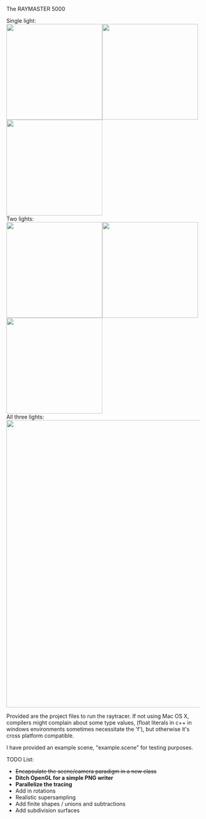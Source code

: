 The RAYMASTER 5000

Single light:<br>
<a href="http://people.tamu.edu/~mld2443/csce647/pr04/Light 1.png"><img src="http://people.tamu.edu/~mld2443/csce647/pr04/Light 1.png" width=250px></a><a href="http://people.tamu.edu/~mld2443/csce647/pr04/Light 2.png"><img src="http://people.tamu.edu/~mld2443/csce647/pr04/Light 2.png" width=250px></a><a href="http://people.tamu.edu/~mld2443/csce647/pr04/Light 3.png"><img src="http://people.tamu.edu/~mld2443/csce647/pr04/Light 3.png" width=250px></a>
<br>Two lights:<br>
<a href="http://people.tamu.edu/~mld2443/csce647/pr04/Lights 12.png"><img src="http://people.tamu.edu/~mld2443/csce647/pr04/Lights 12.png" width=250px></a><a href="http://people.tamu.edu/~mld2443/csce647/pr04/Lights 23.png"><img src="http://people.tamu.edu/~mld2443/csce647/pr04/Lights 23.png" width=250px></a><a href="http://people.tamu.edu/~mld2443/csce647/pr04/Lights 13.png"><img src="http://people.tamu.edu/~mld2443/csce647/pr04/Lights 13.png" width=250px></a>
<br>All three lights:<br>
<a href="http://people.tamu.edu/~mld2443/csce647/pr04/Lights 123.png"><img src="http://people.tamu.edu/~mld2443/csce647/pr04/Lights 123.png" width=750px></a>

Provided are the project files to run the raytracer. If not using Mac OS X, compilers might complain about some type values, (float literals in c++ in windows environments sometimes necessitate the 'f'), but otherwise it's cross platform compatible.

I have provided an example scene, "example.scene" for testing purposes.

TODO List:
* <strike>Encapsulate the scene/camera paradigm in a new class</strike>
* <b>Ditch OpenGL for a simple PNG writer</b>
* <b>Parallelize the tracing</b>
* Add in rotations
* Realistic supersampling
* Add finite shapes / unions and subtractions
* Add subdivision surfaces
